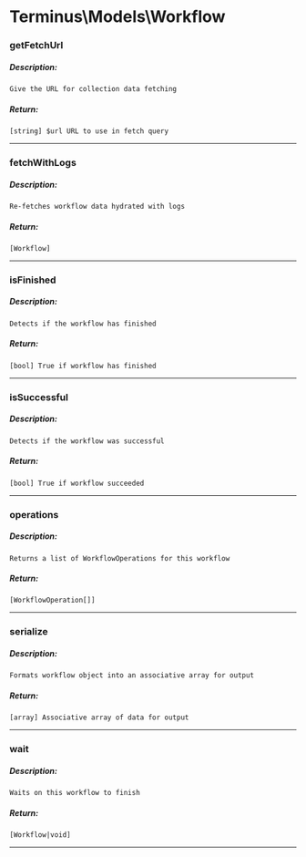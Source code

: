 # Terminus\Models\Workflow

### getFetchUrl
##### Description:
    Give the URL for collection data fetching

##### Return:
    [string] $url URL to use in fetch query

---

### fetchWithLogs
##### Description:
    Re-fetches workflow data hydrated with logs

##### Return:
    [Workflow]

---

### isFinished
##### Description:
    Detects if the workflow has finished

##### Return:
    [bool] True if workflow has finished

---

### isSuccessful
##### Description:
    Detects if the workflow was successful

##### Return:
    [bool] True if workflow succeeded

---

### operations
##### Description:
    Returns a list of WorkflowOperations for this workflow

##### Return:
    [WorkflowOperation[]]

---

### serialize
##### Description:
    Formats workflow object into an associative array for output

##### Return:
    [array] Associative array of data for output

---

### wait
##### Description:
    Waits on this workflow to finish

##### Return:
    [Workflow|void]

---

